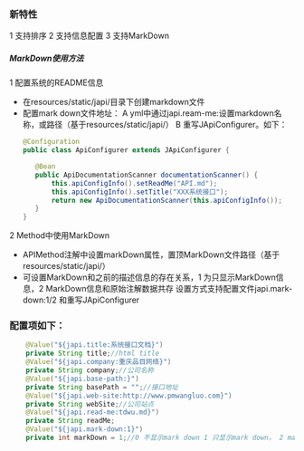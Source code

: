 ### 新特性
1 支持排序
2 支持信息配置
3 支持MarkDown

##### MarkDown使用方法
1 配置系统的README信息
* 在resources/static/japi/目录下创建markdown文件
* 配置mark down文件地址：
  A yml中通过japi.ream-me:设置markdown名称，或路径（基于resources/static/japi/）
  B 重写JApiConfigurer。如下：
   ```java
  @Configuration
  public class ApiConfigurer extends JApiConfigurer {
  
      @Bean
      public ApiDocumentationScanner documentationScanner() {
          this.apiConfigInfo().setReadMe("API.md");
          this.apiConfigInfo().setTitle("XXX系统接口");
          return new ApiDocumentationScanner(this.apiConfigInfo());
      }
  }
  ```
  
2 Method中使用MarkDown
* APIMethod注解中设置markDown属性，置顶MarkDown文件路径（基于resources/static/japi/）
* 可设置MarkDown和之前的描述信息的存在关系，1 为只显示MarkDown信息，2 MarkDown信息和原始注解数据共存
   设置方式支持配置文件japi.mark-down:1/2 和重写JApiConfigurer
   
### 配置项如下：
```java
    @Value("${japi.title:系统接口文档}")
    private String title;//html title
    @Value("${japi.company:重庆品目网络}")
    private String company;//公司名称
    @Value("${japi.base-path:}")
    private String basePath = "";//接口地址
    @Value("${japi.web-site:http://www.pmwangluo.com}")
    private String webSite;//公司站点
    @Value("${japi.read-me:tdwu.md}")
    private String readMe;
    @Value("${japi.mark-down:1}")
    private int markDown = 1;//0 不显示mark down 1 只显示mark down， 2 markdown和接口描述都显示
```



